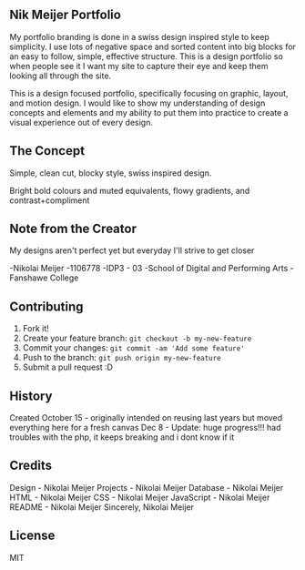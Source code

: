 ## Nik Meijer Portfolio

My portfolio branding is done in a swiss design inspired style to keep simplicity. I use lots of negative space and sorted content into big blocks for an easy to follow, simple, effective structure. This is a design portfolio so when people see it I want my site to capture their eye and keep them looking all through the site. 

This is a design focused portfolio, specifically focusing on graphic, layout, and motion design. I would like to show my understanding of design concepts and elements and my ability to put them into practice to create a visual experience out of every design.

## The Concept

Simple, clean cut, blocky style, swiss inspired design.

Bright bold colours and muted equivalents, flowy gradients, and contrast+compliment

## Note from the Creator

My designs aren't perfect yet but everyday I'll strive to get closer

-Nikolai Meijer
-1106778
-IDP3 - 03
-School of Digital and Performing Arts
-Fanshawe College

## Contributing

1. Fork it!
2. Create your feature branch: `git checkout -b my-new-feature`
3. Commit your changes: `git commit -am 'Add some feature'`
4. Push to the branch: `git push origin my-new-feature`
5. Submit a pull request :D

## History

Created October 15 - originally intended on reusing last years but moved everything here for a fresh canvas
Dec 8 - Update: huge progress!!! had troubles with the php, it keeps breaking and i dont know if it 

## Credits

Design - Nikolai Meijer
Projects - Nikolai Meijer
Database - Nikolai Meijer
HTML - Nikolai Meijer
CSS - Nikolai Meijer
JavaScript - Nikolai Meijer
README - Nikolai Meijer
Sincerely, Nikolai Meijer

## License

MIT